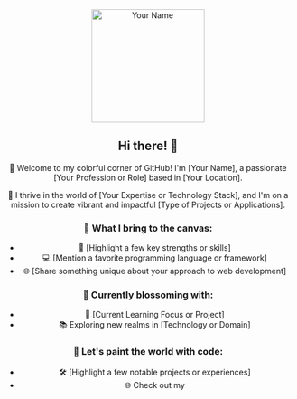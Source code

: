 <div align="center">
  <img src="https://your-profile-image-url" alt="Your Name" width="200"/>

  ## Hi there! 👋

  🌈 Welcome to my colorful corner of GitHub! I'm [Your Name], a passionate [Your Profession or Role] based in [Your Location].

  🚀 I thrive in the world of [Your Expertise or Technology Stack], and I'm on a mission to create vibrant and impactful [Type of Projects or Applications].

  ### 🎨 What I bring to the canvas:

  - 🌟 [Highlight a few key strengths or skills]
  - 💻 [Mention a favorite programming language or framework]
  - 🌐 [Share something unique about your approach to web development]

  ### 🌱 Currently blossoming with:

  - 🚀 [Current Learning Focus or Project]
  - 📚 Exploring new realms in [Technology or Domain]

  ### 🌈 Let's paint the world with code:

  - 🛠️ [Highlight a few notable projects or experiences]
  - 🌐 Check out my
